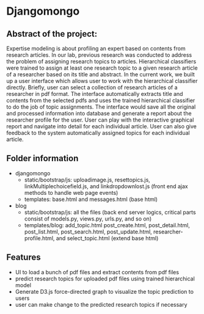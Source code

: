 # **Djangomongo**

## **Abstract of the project:**

Expertise modeling is about profiling an expert based on contents from research articles. 
In our lab, previous research was conducted to address the problem of assigning research 
topics to articles. Hierarchical classifiers were trained to assign at least one research 
topic to a given research article of a researcher based on its title and abstract. In the 
current work, we built up a user interface which allows user to work with the hierarchical 
classifier directly. Briefly, user can select a collection of research articles of a 
researcher in pdf format. The interface automatically extracts title and contents from the 
selected pdfs and uses the trained hierarchical classifier to do the job of topic assignments. 
The interface would save all the original and processed information into database and generate 
a report about the researcher profile for the user. User can play with the interactive 
graphical report and navigate into detail for each individual article. User can also give 
feedback to the system automatically assigned topics for each individual article. 


## **Folder information**

* djangomongo
	- static/bootstrap/js: uploadimage.js, resettopics.js, linkMultiplechoicefield.js, and linkdropdownlost.js
						   (front end ajax methods to handle web page events)
	- templates: base.html and messages.html 
				 (base html)
* blog
	- static/bootstrap/js: all the files
						   (back end server logics, critical parts consist of models.py, views.py, urls.py, and so on)
	- templates/blog: add_topic.html post_create.html, post_detail.html, post_list.html, post_search.html,
					  post_update.html, researcher-profile.html, and select_topic.html
					  (extend base html)

## **Features**
* UI to load a bunch of pdf files and extract contents from pdf files
* predict research topics for uploaded pdf files using trained hierarchical model
* Generate D3.js force-directed graph to visualize the topic prediction to users
* user can make change to the predicted research topics if necessary


